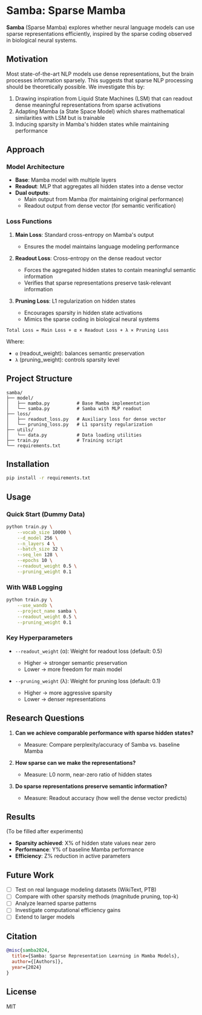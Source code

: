 # Samba: Sparse Mamba

**Samba** (Sparse Mamba) explores whether neural language models can use sparse representations efficiently, inspired by the sparse coding observed in biological neural systems.

## Motivation

Most state-of-the-art NLP models use dense representations, but the brain processes information sparsely. This suggests that sparse NLP processing should be theoretically possible. We investigate this by:

1. Drawing inspiration from Liquid State Machines (LSM) that can readout dense meaningful representations from sparse activations
2. Adapting Mamba (a State Space Model) which shares mathematical similarities with LSM but is trainable
3. Inducing sparsity in Mamba's hidden states while maintaining performance

## Approach

### Model Architecture

- **Base**: Mamba model with multiple layers
- **Readout**: MLP that aggregates all hidden states into a dense vector
- **Dual outputs**: 
  - Main output from Mamba (for maintaining original performance)
  - Readout output from dense vector (for semantic verification)

### Loss Functions

1. **Main Loss**: Standard cross-entropy on Mamba's output
   - Ensures the model maintains language modeling performance
   
2. **Readout Loss**: Cross-entropy on the dense readout vector
   - Forces the aggregated hidden states to contain meaningful semantic information
   - Verifies that sparse representations preserve task-relevant information
   
3. **Pruning Loss**: L1 regularization on hidden states
   - Encourages sparsity in hidden state activations
   - Mimics the sparse coding in biological neural systems

```
Total Loss = Main Loss + α × Readout Loss + λ × Pruning Loss
```

Where:
- `α` (readout_weight): balances semantic preservation
- `λ` (pruning_weight): controls sparsity level

## Project Structure

```
samba/
├── model/
│   ├── mamba.py          # Base Mamba implementation
│   └── samba.py          # Samba with MLP readout
├── loss/
│   ├── readout_loss.py   # Auxiliary loss for dense vector
│   └── pruning_loss.py   # L1 sparsity regularization
├── utils/
│   └── data.py           # Data loading utilities
├── train.py              # Training script
└── requirements.txt
```

## Installation

```bash
pip install -r requirements.txt
```

## Usage

### Quick Start (Dummy Data)

```bash
python train.py \
    --vocab_size 10000 \
    --d_model 256 \
    --n_layers 4 \
    --batch_size 32 \
    --seq_len 128 \
    --epochs 10 \
    --readout_weight 0.5 \
    --pruning_weight 0.1
```

### With W&B Logging

```bash
python train.py \
    --use_wandb \
    --project_name samba \
    --readout_weight 0.5 \
    --pruning_weight 0.1
```

### Key Hyperparameters

- `--readout_weight` (α): Weight for readout loss (default: 0.5)
  - Higher → stronger semantic preservation
  - Lower → more freedom for main model
  
- `--pruning_weight` (λ): Weight for pruning loss (default: 0.1)
  - Higher → more aggressive sparsity
  - Lower → denser representations

## Research Questions

1. **Can we achieve comparable performance with sparse hidden states?**
   - Measure: Compare perplexity/accuracy of Samba vs. baseline Mamba
   
2. **How sparse can we make the representations?**
   - Measure: L0 norm, near-zero ratio of hidden states
   
3. **Do sparse representations preserve semantic information?**
   - Measure: Readout accuracy (how well the dense vector predicts)

## Results

(To be filled after experiments)

- **Sparsity achieved**: X% of hidden state values near zero
- **Performance**: Y% of baseline Mamba performance
- **Efficiency**: Z% reduction in active parameters

## Future Work

- [ ] Test on real language modeling datasets (WikiText, PTB)
- [ ] Compare with other sparsity methods (magnitude pruning, top-k)
- [ ] Analyze learned sparse patterns
- [ ] Investigate computational efficiency gains
- [ ] Extend to larger models

## Citation

```bibtex
@misc{samba2024,
  title={Samba: Sparse Representation Learning in Mamba Models},
  author={[Authors]},
  year={2024}
}
```

## License

MIT
